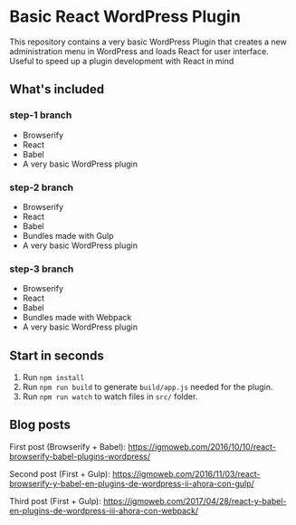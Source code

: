 # Basic React WordPress Plugin

This repository contains a very basic WordPress Plugin that creates a new administration menu in WordPress and loads
React for user interface. Useful to speed up a plugin development with React in mind

## What's included

### step-1 branch

- Browserify
- React
- Babel
- A very basic WordPress plugin

### step-2 branch

- Browserify
- React
- Babel
- Bundles made with Gulp
- A very basic WordPress plugin

### step-3 branch

- Browserify
- React
- Babel
- Bundles made with Webpack
- A very basic WordPress plugin

## Start in seconds

1. Run `npm install`
2. Run `npm run build` to generate `build/app.js` needed for the plugin.
3. Run `npm run watch` to watch files in `src/` folder.

## Blog posts

First post (Browserify + Babel): https://igmoweb.com/2016/10/10/react-browserify-babel-plugins-wordpress/

Second post (First + Gulp): https://igmoweb.com/2016/11/03/react-browserify-y-babel-en-plugins-de-wordpress-ii-ahora-con-gulp/

Third post (First + Gulp): https://igmoweb.com/2017/04/28/react-y-babel-en-plugins-de-wordpress-iii-ahora-con-webpack/